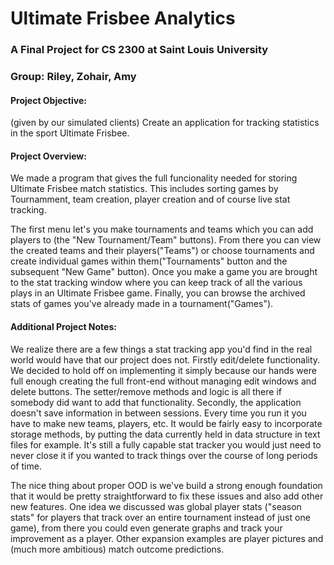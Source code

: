 # Ultimate Frisbee Analytics
### A Final Project for CS 2300 at Saint Louis University

### Group: Riley, Zohair, Amy

#### Project Objective:
(given by our simulated clients)
Create an application for tracking statistics in the sport Ultimate Frisbee.

#### Project Overview:
We made a program that gives the full funcionality needed for storing Ultimate Frisbee match statistics. This includes sorting games by Tournamment, 
team creation, player creation and of course live stat tracking. 

The first menu let's you make tournaments and teams which you can add players to (the "New Tournament/Team" buttons). From there you can 
view the created teams and their players("Teams") or choose tournaments and create individual games within them("Tournaments" button and 
the subsequent "New Game" button). Once you make a game you are brought to the stat tracking window where you can keep track of all the 
various plays in an Ultimate Frisbee game. Finally, you can browse the archived stats of games you've already made in a tournament("Games").

#### Additional Project Notes: 
We realize there are a few things a stat tracking app you'd find in the real world would have that our project does not. Firstly edit/delete 
functionality. We decided to hold off on implementing it simply because our hands were full enough creating the full front-end without 
managing edit windows and delete buttons. The setter/remove methods and logic is all there if somebody did want to add that functionality. 
Secondly, the application doesn't save information in between sessions. Every time you run it you have to make new teams, players, etc. 
It would be fairly easy to incorporate storage methods, by putting the data currently held in data structure in text files for 
example. It's still a fully capable stat tracker you would just need to never close it if you wanted to track things over the course of 
long periods of time. 

The nice thing about proper OOD is we've build a strong enough foundation that it would be pretty straightforward to fix these issues and 
also add other new features. One idea we discussed was global player stats ("season stats" for players that track over an entire tournament
instead of just one game), from there you could even generate graphs and track your improvement as a player. Other expansion examples are 
player pictures and (much more ambitious) match outcome predictions.  
